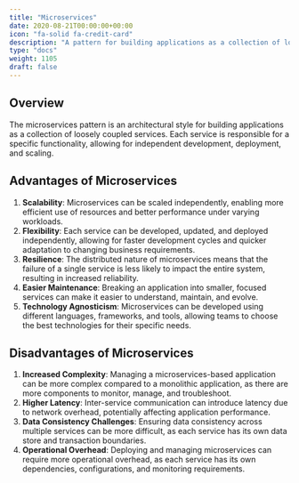 ```yaml
---
title: "Microservices"
date: 2020-08-21T00:00:00+00:00
icon: "fa-solid fa-credit-card"
description: "A pattern for building applications as a collection of loosely coupled services."
type: "docs"
weight: 1105
draft: false
---
```


## Overview

The microservices pattern is an architectural style for building applications as a collection of loosely coupled services. Each service is responsible for a specific functionality, allowing for independent development, deployment, and scaling.

## Advantages of Microservices

1. **Scalability**: Microservices can be scaled independently, enabling more efficient use of resources and better performance under varying workloads.
2. **Flexibility**: Each service can be developed, updated, and deployed independently, allowing for faster development cycles and quicker adaptation to changing business requirements.
3. **Resilience**: The distributed nature of microservices means that the failure of a single service is less likely to impact the entire system, resulting in increased reliability.
4. **Easier Maintenance**: Breaking an application into smaller, focused services can make it easier to understand, maintain, and evolve.
5. **Technology Agnosticism**: Microservices can be developed using different languages, frameworks, and tools, allowing teams to choose the best technologies for their specific needs.

## Disadvantages of Microservices

1. **Increased Complexity**: Managing a microservices-based application can be more complex compared to a monolithic application, as there are more components to monitor, manage, and troubleshoot.
2. **Higher Latency**: Inter-service communication can introduce latency due to network overhead, potentially affecting application performance.
3. **Data Consistency Challenges**: Ensuring data consistency across multiple services can be more difficult, as each service has its own data store and transaction boundaries.
4. **Operational Overhead**: Deploying and managing microservices can require more operational overhead, as each service has its own dependencies, configurations, and monitoring requirements.
